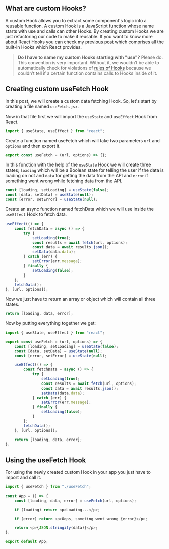 ## What are custom Hooks?

A custom Hook allows you to extract some component's logic into a reusable function. A custom Hook is a JavaScript function whose name starts with use and calls can other Hooks. By creating custom Hooks we are just refactoring our code to make it reusable. If you want to know more about React Hooks you can check my [previous post](/blog/61d5118805c061b0e66894a2) which comprises all the built-in Hooks which React provides.

> **Do I have to name my custom Hooks starting with "use"?** Please do. This convention is very important. Without it, we wouldn’t be able to automatically check for violations of [rules of Hooks](https://reactjs.org/docs/hooks-rules.html) because we couldn’t tell if a certain function contains calls to Hooks inside of it.

## Creating custom useFetch Hook

In this post, we will create a custom data fetching Hook. So, let's start by creating a file named `useFetch.jsx`.

Now in that file first we will import the `useState` and `useEffect` Hook from React.

```js
import { useState, useEffect } from "react";
```

Create a function named useFetch which will take two parameters `url` and `options` and then export it.

```js
export const useFetch = (url, options) => {};
```

In this function with the help of the `useState` Hook we will create three states; `loading` which will be a Boolean state for telling the user if the data is loading on not and `data` for getting the data from the API and `error` if something went wrong while fetching data from the API.

```js
const [loading, setLoading] = useState(false);
const [data, setData] = useState(null);
const [error, setError] = useState(null);
```

Create an async function named fetchData which we will use inside the `useEffect` Hook to fetch data.

```js
useEffect(() => {
	const fetchData = async () => {
		try {
			setLoading(true);
			const results = await fetch(url, options);
			const data = await results.json();
			setData(data.data);
		} catch (err) {
			setError(err.message);
		} finally {
			setLoading(false);
		}
	};
	fetchData();
}, [url, options]);
```

Now we just have to return an array or object which will contain all three states.

```js
return [loading, data, error];
```

Now by putting everything together we get:

```js
import { useState, useEffect } from "react";

export const useFetch = (url, options) => {
	const [loading, setLoading] = useState(false);
	const [data, setData] = useState(null);
	const [error, setError] = useState(null);

	useEffect(() => {
		const fetchData = async () => {
			try {
				setLoading(true);
				const results = await fetch(url, options);
				const data = await results.json();
				setData(data.data);
			} catch (err) {
				setError(err.message);
			} finally {
				setLoading(false);
			}
		};
		fetchData();
	}, [url, options]);

	return [loading, data, error];
};
```

## Using the useFetch Hook

For using the newly created custom Hook in your app you just have to import and call it.

```js
import { useFetch } from "./useFetch";

const App = () => {
	const [loading, data, error] = useFetch(url, options);

	if (loading) return <p>Loading...</p>;

	if (error) return <p>Oops, someting went wrong {error}</p>;

	return <p>{JSON.stringify(data)}</p>;
};

export default App;
```
